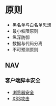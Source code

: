 # 原则

- 黑名单与白名单思想
- 最小权限原则
- 纵深防御
- 数据与代码分离
- 不可预测原则

## NAV

### 客户端脚本安全

- [浏览器安全](./浏览器安全.md)
- [XSS攻击](./XSS攻击.md)